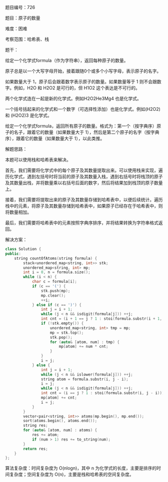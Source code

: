 题目编号：726

题目：原子的数量

难度：困难

考察范围：哈希表、栈

题干：

给定一个化学式formula（作为字符串），返回每种原子的数量。

原子总是以一个大写字母开始，接着跟随0个或多个小写字母，表示原子的名字。

如果数量大于 1，原子后会跟着数字表示原子的数量。如果数量等于 1 则不会跟数字。例如，H2O 和 H2O2 是可行的，但 H1O2 这个表达是不可行的。

两个化学式连在一起是新的化学式。例如H2O2He3Mg4 也是化学式。

一个括号括起来的化学式和一个数字（可选择性添加）也是化学式。例如(H2O2) 和 (H2O2)3 是化学式。

给定一个化学式formula，返回所有原子的数量。格式为：第一个（按字典序）原子的名子，跟着它的数量（如果数量大于 1），然后是第二个原子的名字（按字典序），跟着它的数量（如果数量大于 1），以此类推。

解题思路：

本题可以使用栈和哈希表来解决。

首先，我们需要将化学式中的每个原子及其数量提取出来。可以使用栈来实现，遍历化学式，遇到左括号时将当前的原子及其数量入栈，遇到右括号时将栈顶的原子及其数量出栈，并将数量乘以右括号后面的数字，然后将结果加到栈顶的原子数量上。

接着，我们需要将提取出来的原子及其数量存储到哈希表中，以便后续统计。遍历栈中的元素，将原子及其数量存储到哈希表中，如果原子已经存在于哈希表中，则将数量相加。

最后，我们需要将哈希表中的元素按照字典序排序，并将结果转换为字符串格式返回。

解决方案：

```cpp
class Solution {
public:
    string countOfAtoms(string formula) {
        stack<unordered_map<string, int>> stk;
        unordered_map<string, int> mp;
        int i = 0, n = formula.size();
        while (i < n) {
            char c = formula[i];
            if (c == '(') {
                stk.push(mp);
                mp.clear();
                ++i;
            } else if (c == ')') {
                int j = i + 1;
                while (j < n && isdigit(formula[j])) ++j;
                int cnt = (i + 1 == j ? 1 : stoi(formula.substr(i + 1, j - i - 1)));
                if (!stk.empty()) {
                    unordered_map<string, int> tmp = mp;
                    mp = stk.top();
                    stk.pop();
                    for (auto& [atom, num] : tmp) {
                        mp[atom] += num * cnt;
                    }
                }
                i = j;
            } else {
                int j = i + 1;
                while (j < n && islower(formula[j])) ++j;
                string atom = formula.substr(i, j - i);
                i = j;
                while (j < n && isdigit(formula[j])) ++j;
                int cnt = (i == j ? 1 : stoi(formula.substr(i, j - i)));
                mp[atom] += cnt;
                i = j;
            }
        }
        vector<pair<string, int>> atoms(mp.begin(), mp.end());
        sort(atoms.begin(), atoms.end());
        string res;
        for (auto& [atom, num] : atoms) {
            res += atom;
            if (num > 1) res += to_string(num);
        }
        return res;
    }
};
```

算法复杂度：时间复杂度为 O(nlogn)，其中 n 为化学式的长度，主要是排序的时间复杂度；空间复杂度为 O(n)，主要是栈和哈希表的空间复杂度。